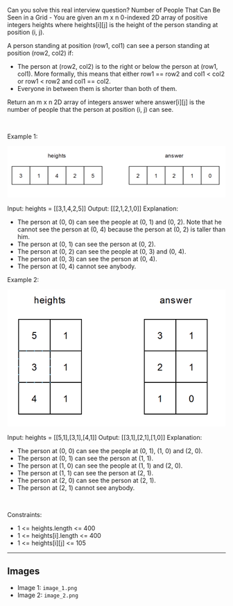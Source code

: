 Can you solve this real interview question? Number of People That Can Be Seen in a Grid - You are given an m x n 0-indexed 2D array of positive integers heights where heights[i][j] is the height of the person standing at position (i, j).

A person standing at position (row1, col1) can see a person standing at position (row2, col2) if:

 * The person at (row2, col2) is to the right or below the person at (row1, col1). More formally, this means that either row1 == row2 and col1 < col2 or row1 < row2 and col1 == col2.
 * Everyone in between them is shorter than both of them.

Return an m x n 2D array of integers answer where answer[i][j] is the number of people that the person at position (i, j) can see.

 

Example 1:

![Example 1](./image_1.png)


Input: heights = [[3,1,4,2,5]]
Output: [[2,1,2,1,0]]
Explanation:
- The person at (0, 0) can see the people at (0, 1) and (0, 2).
  Note that he cannot see the person at (0, 4) because the person at (0, 2) is taller than him.
- The person at (0, 1) can see the person at (0, 2).
- The person at (0, 2) can see the people at (0, 3) and (0, 4).
- The person at (0, 3) can see the person at (0, 4).
- The person at (0, 4) cannot see anybody.


Example 2:

![Example 2](./image_2.png)


Input: heights = [[5,1],[3,1],[4,1]]
Output: [[3,1],[2,1],[1,0]]
Explanation:
- The person at (0, 0) can see the people at (0, 1), (1, 0) and (2, 0).
- The person at (0, 1) can see the person at (1, 1).
- The person at (1, 0) can see the people at (1, 1) and (2, 0).
- The person at (1, 1) can see the person at (2, 1).
- The person at (2, 0) can see the person at (2, 1).
- The person at (2, 1) cannot see anybody.


 

Constraints:

 * 1 <= heights.length <= 400
 * 1 <= heights[i].length <= 400
 * 1 <= heights[i][j] <= 105

---

## Images

- Image 1: `image_1.png`
- Image 2: `image_2.png`
